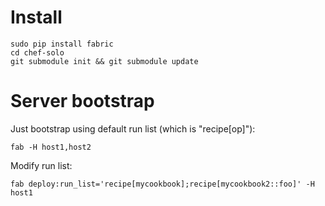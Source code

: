 # Install

    sudo pip install fabric
    cd chef-solo
    git submodule init && git submodule update

# Server bootstrap

Just bootstrap using default run list (which is "recipe[op]"):

    fab -H host1,host2

Modify run list:

    fab deploy:run_list='recipe[mycookbook];recipe[mycookbook2::foo]' -H host1

